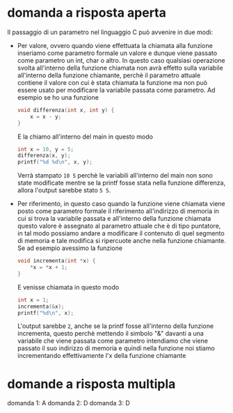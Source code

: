 # domanda a risposta aperta
Il passaggio di un parametro nel linguaggio C può avvenire in due modi:

* Per valore, ovvero quando viene effettuata la chiamata alla funzione inseriamo come parametro formale un valore e dunque viene passato come parametro un int, char o altro. In questo caso qualsiasi operazione svolta all'interno della funzione chiamata non avrà effetto sulla variabile all'interno della funzione chiamante, perchè il parametro attuale contiene il valore con cui è stata chiamata la funzione ma non può essere usato per modificare la variabile passata come parametro.
Ad esempio se ho una funzione
    ```c
    void differenza(int x, int y) {
        x = x - y;
    }
    ```
    E la chiamo all'interno del main in questo modo
    ```c
    int x = 10, y = 5;
    differenza(x, y);
    printf("%d %d\n", x, y);
    ```
    Verrà stampato `10 5` perchè le variabili all'interno del main non sono state modificate mentre se la printf fosse stata nella funzione differenza, allora l'output sarebbe stato `5 5`.

* Per riferimento, in questo caso quando la funzione viene chiamata viene posto come parametro formale il riferimento all'indirizzo di memoria in cui si trova la variabile passata e all'interno della funzione chiamata questo valore è assegnato al parametro attuale che è di tipo puntatore, in tal modo possiamo andare a modificare il contenuto di quel segmento di memoria e tale modifica si ripercuote anche nella funzione chiamante.
Se ad esempio avessimo la funzione
    ```c
    void incrementa(int *x) {
        *x = *x + 1;
    }
    ```
    E venisse chiamata in questo modo
    ```c
    int x = 1;
    incrementa(&x);
    printf("%d\n", x);
    ```
    L'output sarebbe `2`, anche se la printf fosse all'interno della funzione incrementa, questo perchè mettendo il simbolo "&" davanti a una variabile che viene passata come parametro intendiamo che viene passato il suo indirizzo di memoria e quindi nella funzione noi stiamo incrementando effettivamente l'x della funzione chiamante

# domande a risposta multipla
domanda 1: A
domanda 2: D
domanda 3: D